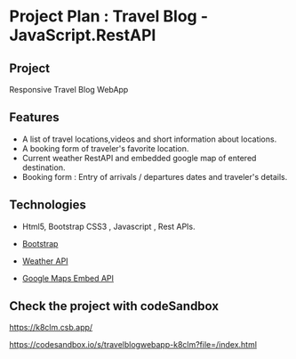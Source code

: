 # Project Plan : Travel Blog - JavaScript.RestAPI

## Project

Responsive Travel Blog  WebApp

## Features
* A list of travel locations,videos and short information about locations.
* A booking form of traveler's favorite location.
* Current weather RestAPI and embedded google map of entered destination.
* Booking form : Entry of arrivals / departures dates and traveler's details.

## Technologies

 * Html5, Bootstrap CSS3 , Javascript , Rest APIs.

* [Bootstrap](https://getbootstrap.com/")
* [Weather API](https://openweathermap.org/api "Weather API documentation")
* [Google Maps Embed API](https://developers.google.com/maps/documentation/embed/get-started "Google Maps Embed API documentation")

 
## Check the project with codeSandbox

https://k8clm.csb.app/

https://codesandbox.io/s/travelblogwebapp-k8clm?file=/index.html
